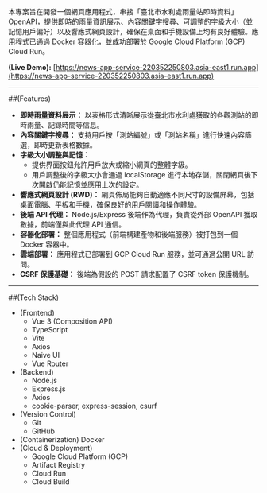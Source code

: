 本專案旨在開發一個網頁應用程式，串接「臺北市水利處雨量站即時資料」OpenAPI，提供即時的雨量資訊展示、內容關鍵字搜尋、可調整的字級大小（並記憶用戶偏好）以及響應式網頁設計，確保在桌面和手機設備上均有良好體驗。應用程式已通過 Docker 容器化，並成功部署於 Google Cloud Platform (GCP) Cloud Run。

**(Live Demo):** [https://news-app-service-220352250803.asia-east1.run.app](https://news-app-service-220352250803.asia-east1.run.app)

---
##(Features)

*   **即時雨量資料展示：** 以表格形式清晰展示從臺北市水利處獲取的各觀測站的即時雨量、記錄時間等信息。
*   **內容關鍵字搜尋：** 支持用戶按「測站編號」或「測站名稱」進行快速內容篩選，即時更新表格數據。
*   **字級大小調整與記憶：**
    *   提供界面按鈕允許用戶放大或縮小網頁的整體字級。
    *   用戶調整後的字級大小會通過 localStorage 進行本地存儲，關閉網頁後下次開啟仍能記憶並應用上次的設定。
*   **響應式網頁設計 (RWD)：** 網頁佈局能夠自動適應不同尺寸的設備屏幕，包括桌面電腦、平板和手機，確保良好的用戶閱讀和操作體驗。
*   **後端 API 代理：** Node.js/Express 後端作為代理，負責從外部 OpenAPI 獲取數據，前端僅與此代理 API 通信。
*   **容器化部署：** 整個應用程式（前端構建產物和後端服務）被打包到一個 Docker 容器中。
*   **雲端部署：** 應用程式已部署到 GCP Cloud Run 服務，並可通過公開 URL 訪問。
*   **CSRF 保護基礎：** 後端為假設的 POST 請求配置了 CSRF token 保護機制。

---

##(Tech Stack)

*    (Frontend) 
     *   Vue 3 (Composition API)
     *   TypeScript
     *   Vite 
     *   Axios 
     *   Naive UI 
     *   Vue Router 
*    (Backend) 
     *   Node.js
     *   Express.js
     *   Axios 
     *   cookie-parser, express-session, csurf 
*    (Version Control) 
     *  Git
     *  GitHub
*    (Containerization) 
       Docker 
*    (Cloud & Deployment) 
       *   Google Cloud Platform (GCP)
        *   Artifact Registry
        *   Cloud Run
        *   Cloud Build
